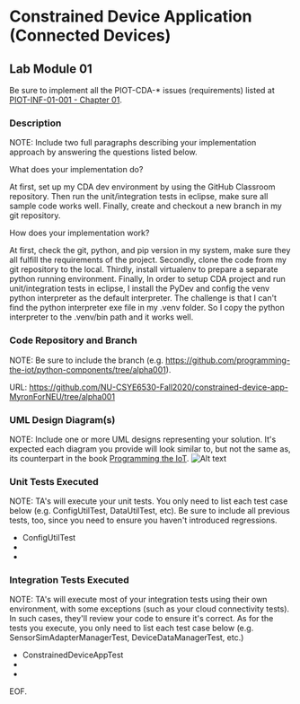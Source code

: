 # Constrained Device Application (Connected Devices)

## Lab Module 01

Be sure to implement all the PIOT-CDA-* issues (requirements) listed at [PIOT-INF-01-001 - Chapter 01](https://github.com/orgs/programming-the-iot/projects/1#column-9974937).

### Description

NOTE: Include two full paragraphs describing your implementation approach by answering the questions listed below.

What does your implementation do? 

At first, set up my CDA dev environment by using the GitHub Classroom repository. Then run the unit/integration tests in eclipse, make sure all sample code works well. Finally, create and checkout a new branch in my git repository.

How does your implementation work?

At first, check the git, python, and pip version in my system, make sure they all fulfill the requirements of the project. Secondly, clone the code from my git repository to the local. Thirdly, install virtualenv to prepare a separate python running environment. Finally, In order to setup CDA project and run unit/integration tests in eclipse, I install the PyDev and config the venv python interpreter as the default interpreter. The challenge is that I can't find the python interpreter exe file in my .venv folder. So I copy the python interpreter to the .venv/bin path and it works well.

### Code Repository and Branch

NOTE: Be sure to include the branch (e.g. https://github.com/programming-the-iot/python-components/tree/alpha001).

URL: https://github.com/NU-CSYE6530-Fall2020/constrained-device-app-MyronForNEU/tree/alpha001

### UML Design Diagram(s)

NOTE: Include one or more UML designs representing your solution. It's expected each
diagram you provide will look similar to, but not the same as, its counterpart in the
book [Programming the IoT](https://learning.oreilly.com/library/view/programming-the-internet/9781492081401/).
![Alt text]()

### Unit Tests Executed

NOTE: TA's will execute your unit tests. You only need to list each test case below
(e.g. ConfigUtilTest, DataUtilTest, etc). Be sure to include all previous tests, too,
since you need to ensure you haven't introduced regressions.

- ConfigUtilTest
- 
- 

### Integration Tests Executed

NOTE: TA's will execute most of your integration tests using their own environment, with
some exceptions (such as your cloud connectivity tests). In such cases, they'll review
your code to ensure it's correct. As for the tests you execute, you only need to list each
test case below (e.g. SensorSimAdapterManagerTest, DeviceDataManagerTest, etc.)

- ConstrainedDeviceAppTest
- 
- 

EOF.
